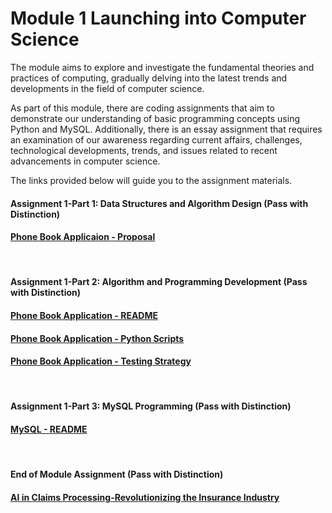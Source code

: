 # Module 1 Launching into Computer Science

The module aims to explore and investigate the fundamental theories and practices of computing, gradually delving into the latest trends and developments in the field of computer science.

As part of this module, there are coding assignments that aim to demonstrate our understanding of basic programming concepts using Python and MySQL. Additionally, there is an essay assignment that requires an examination of our awareness regarding current affairs, challenges, technological developments, trends, and issues related to recent advancements in computer science.

The links provided below will guide you to the assignment materials. 

#### Assignment 1-Part 1: Data Structures and Algorithm Design (Pass with Distinction)
#### [Phone Book Applicaion - Proposal](https://helenhelene.github.io/eportfolio/pdf/Module01_Python_Proposal.pdf)
<br>

#### Assignment 1-Part 2: Algorithm and Programming Development (Pass with Distinction)
#### [Phone Book Application - README](https://helenhelene.github.io/eportfolio/pdf/Module01_Python_README.pdf)
#### [Phone Book Application - Python Scripts](LCS_Assignment1_Part2_PhoneBook.md)
#### [Phone Book Application - Testing Strategy](https://helenhelene.github.io/eportfolio/pdf/Module01_Python_TestingStrategy.pdf)
<br>

#### Assignment 1-Part 3: MySQL Programming (Pass with Distinction)
#### [MySQL - README](https://helenhelene.github.io/eportfolio/pdf/Module01_MySQL_README.pdf)
<br>

#### End of Module Assignment (Pass with Distinction)
#### [AI in Claims Processing-Revolutionizing the Insurance Industry](https://helenhelene.github.io/eportfolio/pdf/Module01_AI_InsurClaims.pdf)


